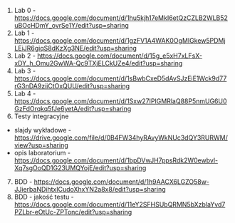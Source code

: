 1. Lab 0 - https://docs.google.com/document/d/1hu5kjh17eMkI6etQzCZLB2WLB52uBOcHDmY_ovrSe1Y/edit?usp=sharing
2. Lab 1 - https://docs.google.com/document/d/1gzFV1A4WAK0OgMIGkew5PDMjLEiJR6giqS8dKzXg3NE/edit?usp=sharing
3. Lab 2 - https://docs.google.com/document/d/15g_e5xH7xLFsX-xDY_h_Omu2GwWA-Qc9TXjELCkUZe4/edit?usp=sharing
4. Lab 3 - https://docs.google.com/document/d/1sBwbCxeD5dAvSJzEiE1Wck9d77rG3nDA9ziiCtOxQUU/edit?usp=sharing
5. Lab 4 - https://docs.google.com/document/d/1Sxw27IPIGMRlaQ88P5nmUG6U0GzFdOrqkq5fJe6yetA/edit?usp=sharing
6. Testy integracyjne
  * slajdy wykładowe - https://drive.google.com/file/d/0B4FW34hyRAvyWkNUc3dQY3RURWM/view?usp=sharing
  * opis laboratorium - https://docs.google.com/document/d/1bpDVwJH7ppsRdk2W0ewbvl-Xq7sgOoQD1G23UMQYojE/edit?usp=sharing
7. BDD - https://docs.google.com/document/d/1h9AACX6LGZO58w-JJierbaNDihtxICudoXhxYN2a8x8/edit?usp=sharing
8. BDD - jakość testu - https://docs.google.com/document/d/11eY2SFHSUbQRMN5bXzblaYvd7PZLbr-eOtUc-ZPTonc/edit?usp=sharing